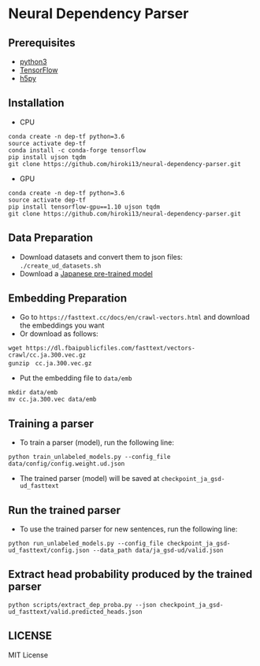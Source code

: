 # Neural Dependency Parser

## Prerequisites
* [python3](https://www.python.org/downloads/)
* [TensorFlow](https://www.tensorflow.org/)
* [h5py](https://www.h5py.org/)

## Installation
- CPU
```
conda create -n dep-tf python=3.6
source activate dep-tf
conda install -c conda-forge tensorflow
pip install ujson tqdm
git clone https://github.com/hiroki13/neural-dependency-parser.git
```
- GPU
```
conda create -n dep-tf python=3.6
source activate dep-tf
pip install tensorflow-gpu==1.10 ujson tqdm
git clone https://github.com/hiroki13/neural-dependency-parser.git
```

## Data Preparation
- Download datasets and convert them to json files:
`./create_ud_datasets.sh`
- Download a [Japanese pre-trained model](https://drive.google.com/file/d/1-4TR20NHYPEg47gc4hBHW8FAN0RDCeyg/view?usp=sharing)

## Embedding Preparation
- Go to `https://fasttext.cc/docs/en/crawl-vectors.html` and download the embeddings you want
- Or download as follows:
```
wget https://dl.fbaipublicfiles.com/fasttext/vectors-crawl/cc.ja.300.vec.gz
gunzip　cc.ja.300.vec.gz
```
- Put the embedding file to `data/emb`
```
mkdir data/emb
mv cc.ja.300.vec data/emb
```

## Training a parser
- To train a parser (model), run the following line:
```
python train_unlabeled_models.py --config_file data/config/config.weight.ud.json
```
- The trained parser (model) will be saved at `checkpoint_ja_gsd-ud_fasttext`

## Run the trained parser
- To use the trained parser for new sentences, run the following line:
```
python run_unlabeled_models.py --config_file checkpoint_ja_gsd-ud_fasttext/config.json --data_path data/ja_gsd-ud/valid.json
```

## Extract head probability produced by the trained parser
```
python scripts/extract_dep_proba.py --json checkpoint_ja_gsd-ud_fasttext/valid.predicted_heads.json
```

## LICENSE
MIT License